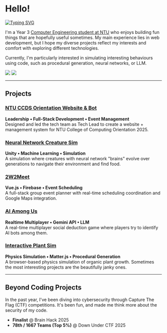 # Hello! 

[![Typing SVG](https://readme-typing-svg.demolab.com?font=Fira+Code&pause=1000&color=00C4F7&width=435&lines=I'm+Yuxuan+%3AD)](https://git.io/typing-svg)

I'm a Year 3 [Computer Engineering student at NTU](https://www.ntu.edu.sg/education/undergraduate-programme/bachelor-of-engineering-in-computer-engineering) who enjoys building fun things that are hopefully useful sometimes. My main experience lies in web development, but I hope my diverse projects reflect my interests and comfort with exploring different technologies.

Currently, I'm particularly interested in simulating interesting behaviours using code, such as procedural generation, neural networks, or LLM.

<a href="https://www.linkedin.com/in/huang-yuxuan/"><img src="https://img.shields.io/badge/LinkedIn-0077B5?style=for-the-badge&logo=linkedin&logoColor=white" /></a>
<a href="mailto:huangyuxuan121122@gmail.com"><img src="https://img.shields.io/badge/Email-D14836?style=for-the-badge&logo=gmail&logoColor=white" /></a>

---

## Projects

### [NTU CCDS Orientation Website & Bot](https://github.com/YellowO2/TOP-2025-Website)
**Leadership • Full-Stack Development • Event Management**  
Designed and led the tech team as Tech Lead to create a website + management system for NTU College of Computing Orientation 2025.

### [Neural Network Creature Sim](https://github.com/YellowO2/NeuralNetworkSimulation)
**Unity • Machine Learning • Simulation**  
A simulation where creatures with neural network "brains" evolve over generations to navigate their environment and find food.

### [2W2Meet](https://github.com/YellowO2/2w2meet)
**Vue.js • Firebase • Event Scheduling**  
A full-stack group event planner with real-time scheduling coordination and Google Maps integration.

### [AI Among Us](https://github.com/YellowO2/ai-among-us)
**Realtime Multiplayer • Gemini API • LLM**  
A real-time multiplayer social deduction game where players try to identify AI bots among them.

### [Interactive Plant Sim](https://github.com/YellowO2/janky-plant-sim)
**Physics Simulation • Matter.js • Procedural Generation**  
A browser-based physics simulation of organic plant growth. Sometimes the most interesting projects are the beautifully janky ones.

---

## Beyond Coding Projects

In the past year, I've been diving into cybersecurity through Capture The Flag (CTF) competitions. It's been fun, and made me think more about the security of my code.

- **Finalist** @ Brain Hack 2025
- **78th / 1667 Teams (Top 5%)** @ Down Under CTF 2025
